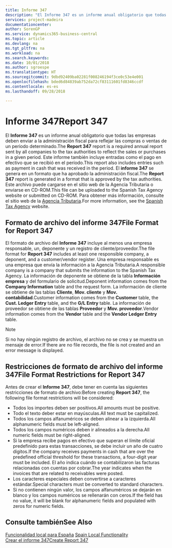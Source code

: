 ```yaml
---
title: Informe 347
description: "El Informe 347 es un informe anual obligatorio que todas las empresas deben enviar a la administración fiscal para reflejar las compras o ventas de un periodo determinado. Este informe también incluye entradas como el pago en efectivo que se recibió en el período."
services: project-madeira
documentationcenter: 
author: SorenGP
ms.service: dynamics365-business-central
ms.topic: article
ms.devlang: na
ms.tgt_pltfrm: na
ms.workload: na
ms.search.keywords: 
ms.date: 10/01/2018
ms.author: sgroespe
ms.translationtype: HT
ms.sourcegitcommit: 9dbd92409ba02281f008246194f3ce0c53e4e001
ms.openlocfilehash: bded6d84839ab752da72cf83111601fd8346ccdf
ms.contentlocale: es-es
ms.lasthandoff: 09/28/2018

---
```

# <a name="report-347"></a><span data-ttu-id="0249a-104">Informe 347</span><span class="sxs-lookup"><span data-stu-id="0249a-104">Report 347</span></span>
<span data-ttu-id="0249a-105">El **Informe 347** es un informe anual obligatorio que todas las empresas deben enviar a la administración fiscal para reflejar las compras o ventas de un periodo determinado.</span><span class="sxs-lookup"><span data-stu-id="0249a-105">The **Report 347** report is a required annual report sent by all companies to the tax authorities to reflect the sales or purchases in a given period.</span></span> <span data-ttu-id="0249a-106">Este informe también incluye entradas como el pago en efectivo que se recibió en el período.</span><span class="sxs-lookup"><span data-stu-id="0249a-106">This report also includes entries such as payment in cash that was received in the period.</span></span> <span data-ttu-id="0249a-107">El **informe 347** se genera en un formato que ha aprobado la administración fiscal.</span><span class="sxs-lookup"><span data-stu-id="0249a-107">The **Report 347** report is generated in a format that is approved by the tax authorities.</span></span> <span data-ttu-id="0249a-108">Este archivo puede cargarse en el sitio web de la Agencia Tributaria o enviarse en CD-ROM.</span><span class="sxs-lookup"><span data-stu-id="0249a-108">This file can be uploaded to the Spanish Tax Agency website or submitted on CD-ROM.</span></span> <span data-ttu-id="0249a-109">Para obtener más información, consulte el sitio web de la [Agencia Tributaria](https://www.agenciatributaria.es/AEAT.internet/en_gb/Inicio.shtml).</span><span class="sxs-lookup"><span data-stu-id="0249a-109">For more information, see the [Spanish Tax Agency](https://www.agenciatributaria.es/AEAT.internet/en_gb/Inicio.shtml) website.</span></span>  

## <a name="file-format-for-report-347"></a><span data-ttu-id="0249a-110">Formato de archivo del informe 347</span><span class="sxs-lookup"><span data-stu-id="0249a-110">File Format for Report 347</span></span>  
<span data-ttu-id="0249a-111">El formato de archivo del **Informe 347** incluye al menos una empresa responsable, un, deponente y un registro de cliente/proveedor.</span><span class="sxs-lookup"><span data-stu-id="0249a-111">The file format for **Report 347** includes at least one responsible company, a deponent, and a customer/vendor register.</span></span> <span data-ttu-id="0249a-112">Una empresa responsable es una empresa que envía la información a la Agencia Tributaria.</span><span class="sxs-lookup"><span data-stu-id="0249a-112">A responsible company is a company that submits the information to the Spanish Tax Agency.</span></span> <span data-ttu-id="0249a-113">La información de deponente se obtiene de la tabla **Información empresa** y del formulario de solicitud.</span><span class="sxs-lookup"><span data-stu-id="0249a-113">Deponent information comes from the **Company Information** table and the request form.</span></span> <span data-ttu-id="0249a-114">La información de cliente se obtiene de las tablas **Cliente**, **Mov. cliente** y **Mov. contabilidad**.</span><span class="sxs-lookup"><span data-stu-id="0249a-114">Customer information comes from the **Customer** table, the **Cust. Ledger Entry** table, and the **G/L Entry** table.</span></span> <span data-ttu-id="0249a-115">La información de proveedor se obtiene de las tablas **Proveedor** y **Mov. proveedor**.</span><span class="sxs-lookup"><span data-stu-id="0249a-115">Vendor information comes from the **Vendor** table and the **Vendor Ledger Entry** table.</span></span>  

> [!NOTE]  
>  <span data-ttu-id="0249a-116">Si no hay ningún registro de archivo, el archivo no se crea y se muestra un mensaje de error.</span><span class="sxs-lookup"><span data-stu-id="0249a-116">If there are no file records, the file is not created and an error message is displayed.</span></span>  

## <a name="file-format-restrictions-for-report-347"></a><span data-ttu-id="0249a-117">Restricciones de formato de archivo del informe 347</span><span class="sxs-lookup"><span data-stu-id="0249a-117">File Format Restrictions for Report 347</span></span>  
<span data-ttu-id="0249a-118">Antes de crear el **Informe 347**, debe tener en cuenta las siguientes restricciones de formato de archivo:</span><span class="sxs-lookup"><span data-stu-id="0249a-118">Before creating **Report 347**, the following file format restrictions will be considered:</span></span>  

- <span data-ttu-id="0249a-119">Todos los importes deben ser positivos.</span><span class="sxs-lookup"><span data-stu-id="0249a-119">All amounts must be positive.</span></span>  
- <span data-ttu-id="0249a-120">Todo el texto deber estar en mayúsculas.</span><span class="sxs-lookup"><span data-stu-id="0249a-120">All text must be capitalized.</span></span>  
- <span data-ttu-id="0249a-121">Todos los campos alfanuméricos se deben alinear a la izquierda.</span><span class="sxs-lookup"><span data-stu-id="0249a-121">All alphanumeric fields must be left-aligned.</span></span>  
- <span data-ttu-id="0249a-122">Todos los campos numéricos deben ir alineados a la derecha.</span><span class="sxs-lookup"><span data-stu-id="0249a-122">All numeric fields must be right-aligned.</span></span>  
- <span data-ttu-id="0249a-123">Si la empresa recibe pagos en efectivo que superan el límite oficial predefinido para estas transacciones, se debe incluir un año de cuatro dígitos.</span><span class="sxs-lookup"><span data-stu-id="0249a-123">If the company receives payments in cash that are over the predefined official threshold for these transactions, a four-digit year must be included.</span></span> <span data-ttu-id="0249a-124">El año indica cuándo se contabilizaron las facturas relacionadas con cuentas por cobrar.</span><span class="sxs-lookup"><span data-stu-id="0249a-124">The year indicates when the invoices that are related to receivables were posted.</span></span>  
- <span data-ttu-id="0249a-125">Los caracteres especiales deben convertirse a caracteres estándar.</span><span class="sxs-lookup"><span data-stu-id="0249a-125">Special characters must be converted to standard characters.</span></span>  
- <span data-ttu-id="0249a-126">Si no contienen ningún valor, los campos alfanuméricos se dejarán en blanco y los campos numéricos se rellenarán con ceros.</span><span class="sxs-lookup"><span data-stu-id="0249a-126">If the field has no value, it will be blank for alphanumeric fields and populated with zeros for numeric fields.</span></span>  

## <a name="see-also"></a><span data-ttu-id="0249a-127">Consulte también</span><span class="sxs-lookup"><span data-stu-id="0249a-127">See Also</span></span>  
 <span data-ttu-id="0249a-128">[Funcionalidad local para España](spain-local-functionality.md) </span><span class="sxs-lookup"><span data-stu-id="0249a-128">[Spain Local Functionality](spain-local-functionality.md) </span></span>  
 [<span data-ttu-id="0249a-129">Crear el informe 347</span><span class="sxs-lookup"><span data-stu-id="0249a-129">Create Report 347</span></span>](how-to-create-report-347.md)

